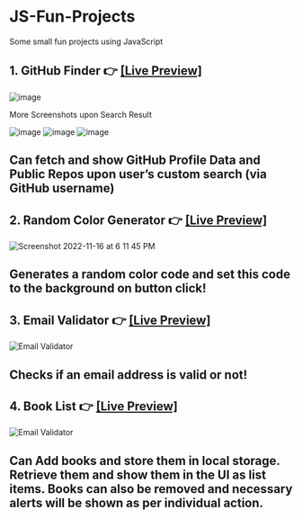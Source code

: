 # JS-Fun-Projects
Some small fun projects using JavaScript

##  1. GitHub Finder 👉 [[Live Preview]](https://ferdauspolok.github.io/JS-Fun-Projects/Github-Finder/)
![image](https://user-images.githubusercontent.com/68804751/204134719-5d72fc09-75d0-42b8-892f-d07deecb2c4d.png)

More Screenshots upon Search Result

![image](https://user-images.githubusercontent.com/68804751/204134647-2bcd7097-d0fb-45b3-8c31-00f8b8d701bb.png)
![image](https://user-images.githubusercontent.com/68804751/204134699-bac773a9-e448-462d-9fe4-ac4132fb4367.png)
![image](https://user-images.githubusercontent.com/68804751/204134671-4e0dddbc-9b96-4670-a837-485d953fcdca.png)

Can fetch and show GitHub Profile Data and Public Repos upon user’s custom search (via GitHub username)
-----

##  2. Random Color Generator 👉 [[Live Preview]](https://ferdauspolok.github.io/JS-Fun-Projects/Random-Color-Generator/)
![Screenshot 2022-11-16 at 6 11 45 PM](https://user-images.githubusercontent.com/68804751/202177631-53d52c0d-73c4-4118-afbd-6f8641f876c3.png)

Generates a random color code and set this code to the background on button click! 
-----

##  3. Email Validator 👉 [[Live Preview]](https://ferdauspolok.github.io/JS-Fun-Projects/Email-Validator/)
![Email Validator](https://user-images.githubusercontent.com/68804751/202177207-42c6ea0b-33c9-4b8c-bb13-b92794cfd2e9.png)

Checks if an email address is valid or not! 
-----

##  4. Book List 👉 [[Live Preview]](https://user-images.githubusercontent.com/68804751/204798983-c118cf57-2bd3-4369-b627-ad0e4ef32b02.png)
![Email Validator](https://user-images.githubusercontent.com/68804751/204796782-935a9696-8e83-4cff-8239-dd331c18b50c.png)

Can Add books and store them in local storage. Retrieve them and show them in the UI as list items. Books can also be removed and necessary alerts will be shown as per individual action.
-----